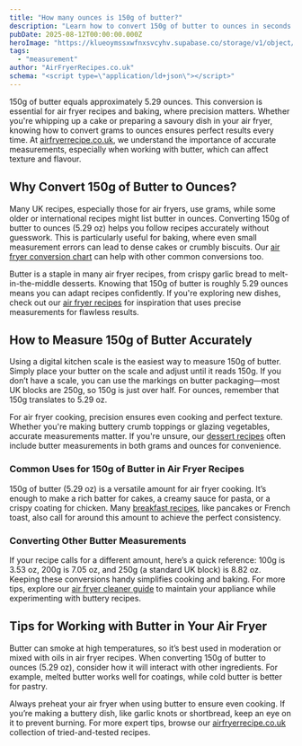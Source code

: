 ```yaml
---
title: "How many ounces is 150g of butter?"
description: "Learn how to convert 150g of butter to ounces in seconds with our simple guide. Perfect for air fryer recipes and precise baking measurements."
pubDate: 2025-08-12T00:00:00.000Z
heroImage: "https://klueoymssxwfnxsvcyhv.supabase.co/storage/v1/object/public/md/how-many-ounces-is-150g-of-butter-77fed174.webp"
tags:
  - "measurement"
author: "AirFryerRecipes.co.uk"
schema: "<script type=\"application/ld+json\"></script>"
---
```


<p>150g of butter equals approximately 5.29 ounces. This conversion is essential for air fryer recipes and baking, where precision matters. Whether you're whipping up a cake or preparing a savoury dish in your air fryer, knowing how to convert grams to ounces ensures perfect results every time. At <a href=https://www.airfryerrecipe.co.uk>airfryerrecipe.co.uk</a>, we understand the importance of accurate measurements, especially when working with butter, which can affect texture and flavour.</p>

<h2>Why Convert 150g of Butter to Ounces?</h2>
<p>Many UK recipes, especially those for air fryers, use grams, while some older or international recipes might list butter in ounces. Converting 150g of butter to ounces (5.29 oz) helps you follow recipes accurately without guesswork. This is particularly useful for baking, where even small measurement errors can lead to dense cakes or crumbly biscuits. Our <a href=https://www.airfryerrecipe.co.uk/air-fryer-conversion-chart>air fryer conversion chart</a> can help with other common conversions too.</p>
<p>Butter is a staple in many air fryer recipes, from crispy garlic bread to melt-in-the-middle desserts. Knowing that 150g of butter is roughly 5.29 ounces means you can adapt recipes confidently. If you're exploring new dishes, check out our <a href=https://www.airfryerrecipe.co.uk/recipes>air fryer recipes</a> for inspiration that uses precise measurements for flawless results.</p>

<h2>How to Measure 150g of Butter Accurately</h2>
<p>Using a digital kitchen scale is the easiest way to measure 150g of butter. Simply place your butter on the scale and adjust until it reads 150g. If you don’t have a scale, you can use the markings on butter packaging—most UK blocks are 250g, so 150g is just over half. For ounces, remember that 150g translates to 5.29 oz.</p>
<p>For air fryer cooking, precision ensures even cooking and perfect texture. Whether you're making buttery crumb toppings or glazing vegetables, accurate measurements matter. If you're unsure, our <a href=https://www.airfryerrecipe.co.uk/recipe-category/dessert>dessert recipes</a> often include butter measurements in both grams and ounces for convenience.</p>

<h3>Common Uses for 150g of Butter in Air Fryer Recipes</h3>
<p>150g of butter (5.29 oz) is a versatile amount for air fryer cooking. It’s enough to make a rich batter for cakes, a creamy sauce for pasta, or a crispy coating for chicken. Many <a href=https://www.airfryerrecipe.co.uk/recipe-category/breakfast>breakfast recipes</a>, like pancakes or French toast, also call for around this amount to achieve the perfect consistency.</p>

<h3>Converting Other Butter Measurements</h3>
<p>If your recipe calls for a different amount, here’s a quick reference: 100g is 3.53 oz, 200g is 7.05 oz, and 250g (a standard UK block) is 8.82 oz. Keeping these conversions handy simplifies cooking and baking. For more tips, explore our <a href=https://www.airfryerrecipe.co.uk/air-fryer-cleaner>air fryer cleaner guide</a> to maintain your appliance while experimenting with buttery recipes.</p>

<h2>Tips for Working with Butter in Your Air Fryer</h2>
<p>Butter can smoke at high temperatures, so it’s best used in moderation or mixed with oils in air fryer recipes. When converting 150g of butter to ounces (5.29 oz), consider how it will interact with other ingredients. For example, melted butter works well for coatings, while cold butter is better for pastry.</p>
<p>Always preheat your air fryer when using butter to ensure even cooking. If you’re making a buttery dish, like garlic knots or shortbread, keep an eye on it to prevent burning. For more expert tips, browse our <a href=https://www.airfryerrecipe.co.uk>airfryerrecipe.co.uk</a> collection of tried-and-tested recipes.</p>